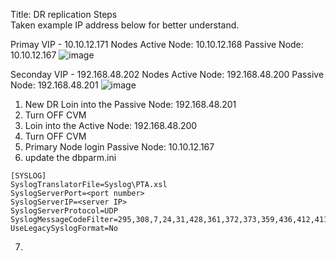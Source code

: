 Title: DR replication Steps  
Taken example IP address below for better understand.

Primay VIP - 10.10.12.171
Nodes
Active Node: 10.10.12.168
Passive Node: 10.10.12.167
![image](https://github.com/user-attachments/assets/8e0d5e27-5377-4a14-990f-bf79782dc5f1)

Seconday VIP - 192.168.48.202
Nodes
Active Node: 192.168.48.200
Passive Node: 192.168.48.201
![image](https://github.com/user-attachments/assets/954f85c7-f6e3-4145-9350-563f82fb84be)


1. New DR Loin into the Passive Node: 192.168.48.201
2. Turn OFF CVM
3. Loin into the Active Node: 192.168.48.200
4. Turn OFF CVM
5. Primary Node login Passive Node: 10.10.12.167
6. update the dbparm.ini
~~~
[SYSLOG]
SyslogTranslatorFile=Syslog\PTA.xsl
SyslogServerPort=<port number>
SyslogServerIP=<server IP>
SyslogServerProtocol=UDP
SyslogMessageCodeFilter=295,308,7,24,31,428,361,372,373,359,436,412,411,300,302,294,427
UseLegacySyslogFormat=No
~~~
7. 
